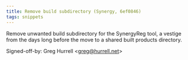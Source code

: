 ```yaml
---
title: Remove build subdirectory (Synergy, 6ef0846)
tags: snippets
---
```


Remove unwanted build subdirectory for the SynergyReg tool, a vestige from the days long before the move to a shared built products directory.

Signed-off-by: Greg Hurrell &lt;greg@hurrell.net&gt;
